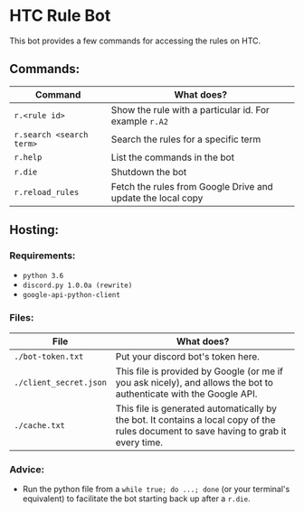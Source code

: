 # HTC Rule Bot
This bot provides a few commands for accessing the rules on HTC.
## Commands:
| Command | What does? |
| ------- | ---------- |
| `r.<rule id>` | Show the rule with a particular id. For example `r.A2` |
| `r.search <search term>` | Search the rules for a specific term |
| `r.help` | List the commands in the bot |
| `r.die` | Shutdown the bot |
| `r.reload_rules` | Fetch the rules from Google Drive and update the local copy |
## Hosting:
### Requirements:
* `python 3.6`
* `discord.py 1.0.0a (rewrite)`
* `google-api-python-client`
### Files:
| File | What does? |
| ---- | ---------- |
| `./bot-token.txt` | Put your discord bot's token here. |
| `./client_secret.json` | This file is provided by Google (or me if you ask nicely), and allows the bot to authenticate with the Google API. |
| `./cache.txt` | This file is generated automatically by the bot. It contains a local copy of the rules document to save having to grab it every time. |
### Advice:
* Run the python file from a `while true; do ...; done` (or your terminal's equivalent) to facilitate the bot starting back up after a `r.die`.